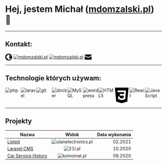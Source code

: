 # Hej, jestem Michał ([mdomzalski.pl][website]) 👋

<!-- ## I'm a Husband, Father, Developer, and Teacher!!

- 🔭 I just launched my first course: [Become A VS Code SuperHero!][course]!
- 🌱 I’m currently learning everything 🤣
- 👯 I’m looking to collaborate with other content creators
- 🥅 2020 Goals: Contribute more to Open Source projects
- ⚡ Fun fact: I love to draw and play guitar / drums -->
---
## Kontakt:

[<img align="center" alt="mdomzalski.pl" width="22px" fill="#3295FE" src="https://raw.githubusercontent.com/iconic/open-iconic/master/svg/globe.svg" />][website] 
[<img align="center" alt="mdomzalski.pl" width="22px" src="https://cdn.jsdelivr.net/npm/simple-icons@v3/icons/linkedin.svg" />][linkedin]
[<img align="center" style="fill:" alt="mdomzalski.pl" width="22px" src="https://cdn.jsdelivr.net/npm/simple-icons@v3/icons/facebook.svg" />][facebook]
[<img align="center" style="fill:" alt="mdomzalski.pl" width="22px" src="https://raw.githubusercontent.com/iconic/open-iconic/master/svg/envelope-closed.svg" />][mail]

---
## Technologie których używam:

<img align="left" alt="php" width="50px" src="https://raw.githubusercontent.com/simple-icons/simple-icons/6577913ec350eb5346584294e801f79f9e8e9aaf/icons/php.svg" />
<img align="left" alt="laravel" width="50px" src="https://raw.githubusercontent.com/simple-icons/simple-icons/6577913ec350eb5346584294e801f79f9e8e9aaf/icons/laravel.svg" />
<img align="left" alt="git" width="50px" src="https://raw.githubusercontent.com/simple-icons/simple-icons/6577913ec350eb5346584294e801f79f9e8e9aaf/icons/git.svg" />
<img align="left" alt="docker" width="50px" src="https://raw.githubusercontent.com/simple-icons/simple-icons/6577913ec350eb5346584294e801f79f9e8e9aaf/icons/docker.svg" />
<img align="left" alt="MySQL" width="50px" src="https://raw.githubusercontent.com/simple-icons/simple-icons/6577913ec350eb5346584294e801f79f9e8e9aaf/icons/mysql.svg" />
<img align="left" alt="wordpress" width="50px" src="https://raw.githubusercontent.com/simple-icons/simple-icons/6577913ec350eb5346584294e801f79f9e8e9aaf/icons/wordpress.svg" />
<img align="left" alt="HTML5" width="50px" src="https://raw.githubusercontent.com/simple-icons/simple-icons/6577913ec350eb5346584294e801f79f9e8e9aaf/icons/html5.svg" />
<img align="left" alt="CSS3" width="50px" src="https://raw.githubusercontent.com/simple-icons/simple-icons/6577913ec350eb5346584294e801f79f9e8e9aaf/icons/css3.svg" />
<img align="left" alt="React" width="50px" src="https://raw.githubusercontent.com/simple-icons/simple-icons/6577913ec350eb5346584294e801f79f9e8e9aaf/icons/react.svg" />
<img align="left" alt="JavaScript" width="50px" src="https://raw.githubusercontent.com/simple-icons/simple-icons/6577913ec350eb5346584294e801f79f9e8e9aaf/icons/javascript.svg" />
<br/>
<br/>
<br/>

---

## Projekty

| Nazwa | Widok | Data wykonania |
| ------------- |:-------------:| -------------:| 
| [Listed](https://listed.mdomzalski.pl) | ![ulanelectronics.pl](https://cdn.shortpixel.ai/client/q_glossy,ret_img,w_768/https://mdomzalski.pl/wp-content/uploads/2021/05/listed-768x373.jpg) | 02.2021
| [Laravel CMS](https://laravelcms.mdomzalski.pl) | ![21l.pl](https://cdn.shortpixel.ai/client/q_glossy,ret_img,w_768/https://mdomzalski.pl/wp-content/uploads/2021/05/laravel-cms-768x374.jpg) | 10.2020
| [Car Service History](https://car-service-history.mdomzalski.pl) | ![koinomat.pl](https://cdn.shortpixel.ai/client/q_glossy,ret_img,w_768/https://mdomzalski.pl/wp-content/uploads/2021/05/2021-04-03-23.38.15-car-service-history.mdomzalski.pl-913bc5cb209e-768x370.jpg) | 09.2020

[website]: https://mdomzalski.pl
[linkedin]: https://linkedin.com/in/codeSTACKr
[facebook]: https://www.facebook.com/profile.php?id=100012972611948
[mail]: mailto:kontakt@mdomzalski.pl